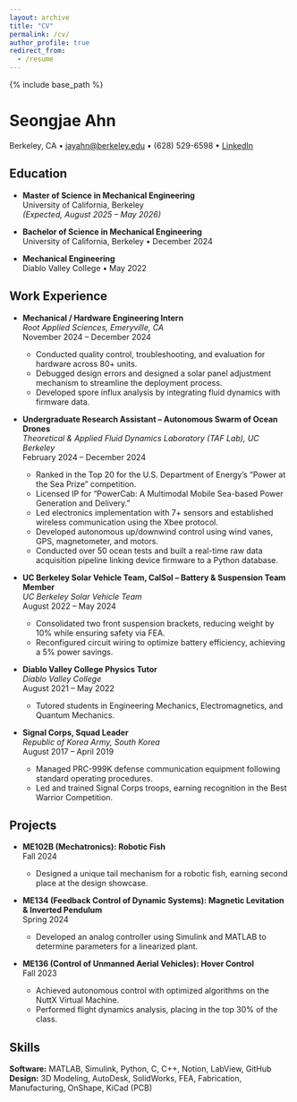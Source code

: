 ```yaml
---
layout: archive
title: "CV"
permalink: /cv/
author_profile: true
redirect_from:
  - /resume
---
```


{% include base_path %}

# Seongjae Ahn

Berkeley, CA • [jayahn@berkeley.edu](mailto:jayahn@berkeley.edu) • (628) 529-6598 • [LinkedIn](https://www.linkedin.com/in/seong-jae-ahn-126838244/)

## Education

* **Master of Science in Mechanical Engineering**  
  University of California, Berkeley  
  *(Expected, August 2025 – May 2026)*

* **Bachelor of Science in Mechanical Engineering**  
  University of California, Berkeley • December 2024

* **Mechanical Engineering**  
  Diablo Valley College • May 2022

## Work Experience

* **Mechanical / Hardware Engineering Intern**  
  *Root Applied Sciences, Emeryville, CA*  
  November 2024 – December 2024  
  - Conducted quality control, troubleshooting, and evaluation for hardware across 80+ units.
  - Debugged design errors and designed a solar panel adjustment mechanism to streamline the deployment process.
  - Developed spore influx analysis by integrating fluid dynamics with firmware data.

* **Undergraduate Research Assistant – Autonomous Swarm of Ocean Drones**  
  *Theoretical & Applied Fluid Dynamics Laboratory (TAF Lab), UC Berkeley*  
  February 2024 – December 2024  
  - Ranked in the Top 20 for the U.S. Department of Energy’s “Power at the Sea Prize” competition.
  - Licensed IP for “PowerCab: A Multimodal Mobile Sea-based Power Generation and Delivery.”
  - Led electronics implementation with 7+ sensors and established wireless communication using the Xbee protocol.
  - Developed autonomous up/downwind control using wind vanes, GPS, magnetometer, and motors.
  - Conducted over 50 ocean tests and built a real-time raw data acquisition pipeline linking device firmware to a Python database.

* **UC Berkeley Solar Vehicle Team, CalSol – Battery & Suspension Team Member**  
  *UC Berkeley Solar Vehicle Team*  
  August 2022 – May 2024  
  - Consolidated two front suspension brackets, reducing weight by 10% while ensuring safety via FEA.
  - Reconfigured circuit wiring to optimize battery efficiency, achieving a 5% power savings.

* **Diablo Valley College Physics Tutor**  
  *Diablo Valley College*  
  August 2021 – May 2022  
  - Tutored students in Engineering Mechanics, Electromagnetics, and Quantum Mechanics.

* **Signal Corps, Squad Leader**  
  *Republic of Korea Army, South Korea*  
  August 2017 – April 2019  
  - Managed PRC-999K defense communication equipment following standard operating procedures.
  - Led and trained Signal Corps troops, earning recognition in the Best Warrior Competition.

## Projects

* **ME102B (Mechatronics): Robotic Fish**  
  Fall 2024  
  - Designed a unique tail mechanism for a robotic fish, earning second place at the design showcase.

* **ME134 (Feedback Control of Dynamic Systems): Magnetic Levitation & Inverted Pendulum**  
  Spring 2024  
  - Developed an analog controller using Simulink and MATLAB to determine parameters for a linearized plant.

* **ME136 (Control of Unmanned Aerial Vehicles): Hover Control**  
  Fall 2023  
  - Achieved autonomous control with optimized algorithms on the NuttX Virtual Machine.
  - Performed flight dynamics analysis, placing in the top 30% of the class.

## Skills

**Software:** MATLAB, Simulink, Python, C, C++, Notion, LabView, GitHub  
**Design:** 3D Modeling, AutoDesk, SolidWorks, FEA, Fabrication, Manufacturing, OnShape, KiCad (PCB)
